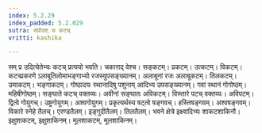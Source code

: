 ```yaml
---
index: 5.2.29
index_padded: 5.2.029
sutra: संप्रौदश् च कटच्
vritti: kashika

---
```

सम् प्र उदित्येतेभ्यः कटच् प्रत्ययो भवति। चकाराद् वेश्च। सङ्कटम्। प्रकटम्। उत्कटम्। विकटम्। कटच्प्रकरणे ऽलाबूतिलोमाभङ्गाभ्यो रजस्युपसङ्ख्यानम्। अलाबूनां रजः अलाबूकटम्। तिलकटम्। उमाकटम्। भङ्गाकटम्। गोष्ठादयः स्थानादिषु पशुनाम् आदिभ्य उपसङ्ख्यानम्। गवां स्थानं गोगोष्ठम्। महिषीगोष्ठम्। सङ्घाते कटच् वक्तव्यः। अवीनां सङ्घातः अविकटम्। विस्तारे पटच् वक्तव्यः। अविपटम्। द्वित्वे गोयुगच्। उष्ट्रगोयुगम्। अश्वगोयुगम्। प्रकृत्यर्थस्य षट्त्वे षङ्गवच्। हस्तिषङ्गवम्। अश्वषङ्गवम्। विकारे स्नेहे तैलच्। एरण्डतैलम्। इङ्गुदीतैलम्। तिलतैलम्। भवने क्षेत्रे इक्ष्वादिभ्यः शाकटशाकिनौ। इक्षुशाकटम्, इक्षुशाकिनम्। मूलशाकटम्, मूलशाकिनम्।